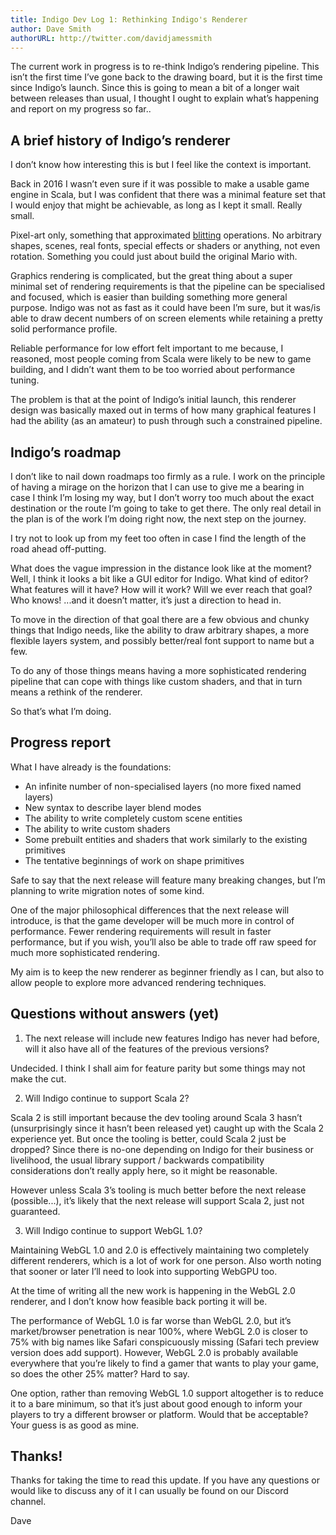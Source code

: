 ```yaml
---
title: Indigo Dev Log 1: Rethinking Indigo's Renderer
author: Dave Smith
authorURL: http://twitter.com/davidjamessmith
---
```


The current work in progress is to re-think Indigo’s rendering pipeline. This isn’t the first time I’ve gone back to the drawing board, but it is the first time since Indigo’s launch. Since this is going to mean a bit of a longer wait between releases than usual, I thought I ought to explain what’s happening and report on my progress so far..

## A brief history of Indigo’s renderer

I don’t know how interesting this is but I feel like the context is important.

Back in 2016 I wasn’t even sure if it was possible to make a usable game engine in Scala, but I was confident that there was a minimal feature set that I would enjoy that might be achievable, as long as I kept it small. Really small.

Pixel-art only, something that approximated [blitting](https://en.wikipedia.org/wiki/Bit_blit) operations. No arbitrary shapes, scenes, real fonts, special effects or shaders or anything, not even rotation. Something you could just about build the original Mario with.

Graphics rendering is complicated, but the great thing about a super minimal set of rendering requirements is that the pipeline can be specialised and focused, which is easier than building something more general purpose. Indigo was not as fast as it could have been I’m sure, but it was/is able to draw decent numbers of on screen elements while retaining a pretty solid performance profile.

Reliable performance for low effort felt important to me because, I reasoned, most people coming from Scala were likely to be new to game building, and I didn’t want them to be too worried about performance tuning.

The problem is that at the point of Indigo’s initial launch, this renderer design was basically maxed out in terms of how many graphical features I had the ability (as an amateur) to push through such a constrained pipeline.

## Indigo’s roadmap

I don’t like to nail down roadmaps too firmly as a rule. I work on the principle of having a mirage on the horizon that I can use to give me a bearing in case I think I’m losing my way, but I don’t worry too much about the exact destination or the route I‘m going to take to get there. The only real detail in the plan is of the work I’m doing right now, the next step on the journey.

I try not to look up from my feet too often in case I find the length of the road ahead off-putting.

What does the vague impression in the distance look like at the moment? Well, I think it looks a bit like a GUI editor for Indigo. What kind of editor? What features will it have? How will it work? Will we ever reach that goal? Who knows! ...and it doesn’t matter, it’s just a direction to head in.

To move in the direction of that goal there are a few obvious and chunky things that Indigo needs, like the ability to draw arbitrary shapes, a more flexible layers system, and possibly better/real font support to name but a few.

To do any of those things means having a more sophisticated rendering pipeline that can cope with things like custom shaders, and that in turn means a rethink of the renderer.

So that’s what I’m doing.

## Progress report

What I have already is the foundations:

- An infinite number of non-specialised layers (no more fixed named layers)
- New syntax to describe layer blend modes
- The ability to write completely custom scene entities
- The ability to write custom shaders
- Some prebuilt entities and shaders that work similarly to the existing primitives
- The tentative beginnings of work on shape primitives

Safe to say that the next release will feature many breaking changes, but I’m planning to write migration notes of some kind.

One of the major philosophical differences that the next release will introduce, is that the game developer will be much more in control of performance. Fewer rendering requirements will result in faster performance, but if you wish, you’ll also be able to trade off raw speed for much more sophisticated rendering.

My aim is to keep the new renderer as beginner friendly as I can, but also to allow people to explore more advanced rendering techniques.

## Questions without answers (yet)

1. The next release will include new features Indigo has never had before, will it also have all of the features of the previous versions?

Undecided. I think I shall aim for feature parity but some things may not make the cut.

2. Will Indigo continue to support Scala 2?

Scala 2 is still important because the dev tooling around Scala 3 hasn’t (unsurprisingly since it hasn’t been released yet) caught up with the Scala 2 experience yet. But once the tooling is better, could Scala 2 just be dropped? Since there is no-one depending on Indigo for their business or livelihood, the usual library support / backwards compatibility considerations don’t really apply here, so it might be reasonable.

However unless Scala 3’s tooling is much better before the next release (possible...), it’s likely that the next release will support Scala 2, just not guaranteed.

3. Will Indigo continue to support WebGL 1.0?

Maintaining WebGL 1.0 and 2.0 is effectively maintaining two completely different renderers, which is a lot of work for one person. Also worth noting that sooner or later I’ll need to look into supporting WebGPU too.

At the time of writing all the new work is happening in the WebGL 2.0 renderer, and I don’t know how feasible back porting it will be.

The performance of WebGL 1.0 is far worse than WebGL 2.0, but it’s market/browser penetration is near 100%, where WebGL 2.0 is closer to 75% with big names like Safari conspicuously missing (Safari tech preview version does add support). However, WebGL 2.0 is probably available everywhere that you’re likely to find a gamer that wants to play your game, so does the other 25% matter? Hard to say.

One option, rather than removing WebGL 1.0 support altogether is to reduce it to a bare minimum, so that it’s just about good enough to inform your players to try a different browser or platform. Would that be acceptable? Your guess is as good as mine.

## Thanks!

Thanks for taking the time to read this update. If you have any questions or would like to discuss any of it I can usually be found on our Discord channel.

Dave
